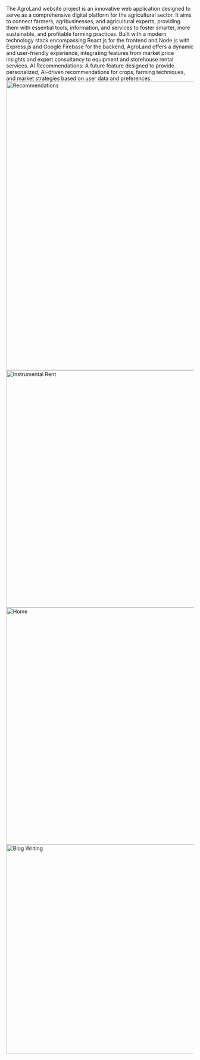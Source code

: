 The AgroLand website project is an innovative web application designed to serve as a 
comprehensive digital platform for the agricultural sector. It aims to connect farmers, 
agribusinesses, and agricultural experts, providing them with essential tools, information, and 
services to foster smarter, more sustainable, and profitable farming practices. Built with a 
modern technology stack encompassing React.js for the frontend and Node.js with Express.js 
and Google Firebase for the backend, AgroLand offers a dynamic and user-friendly 
experience, integrating features from market price insights and expert consultancy to equipment 
and storehouse rental services.
AI Recommendations: A future feature designed to provide personalized, AI-driven 
recommendations for crops, farming techniques, and market strategies based on user data and 
preferences.  
<img width="1494" height="774" alt="Recommendations" src="https://github.com/user-attachments/assets/ecc49a11-8d63-41f5-8de3-a116593e03b4" />
<img width="608" height="636" alt="Instrumental Rent" src="https://github.com/user-attachments/assets/18d30e6a-5b74-4881-9c4d-0a225c7e0efc" />
<img width="1353" height="635" alt="Home" src="https://github.com/user-attachments/assets/79b74975-8eab-43d4-91b2-d5aa86e45d29" />
<img width="830" height="561" alt="Blog Writing" src="https://github.com/user-attachments/assets/ba535b6b-dc43-4ac1-99f1-8f636445a7be" />
